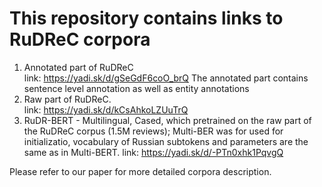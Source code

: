 # This repository contains links to RuDReC corpora
1. Annotated part of RuDReC \
   link: https://yadi.sk/d/gSeGdF6coO_brQ
   The annotated part contains sentence level annotation as well as entity annotations
2. Raw part of RuDReC. \
   link: https://yadi.sk/d/kCsAhkoLZUuTrQ
3. RuDR-BERT - Multilingual, Cased, which pretrained on the raw part of the RuDReC corpus (1.5M reviews); Multi-BER was for used for initializatio, vocabulary of Russian subtokens and parameters are the same as in Multi-BERT.
   link: https://yadi.sk/d/-PTn0xhk1PqvgQ


Please refer to our paper for more detailed corpora description. 
